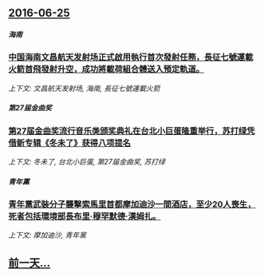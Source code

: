 ## [2016-06-25](/news/2016/06/25/index.md)

##### 海南
### [中国海南文昌航天发射场正式啟用執行首次發射任務，長征七號運載火箭首飛發射升空，成功將載荷組合體送入預定軌道。 ](/news/2016/06/25/中国海南文昌航天发射场正式啟用執行首次發射任務-長征七號運載火箭首飛發射升空-成功將載荷組合體送入預定軌道.md)
_上下文: 文昌航天发射场, 海南, 長征七號運載火箭_

##### 第27届金曲奖
### [第27届金曲奖流行音乐类颁奖典礼在台北小巨蛋隆重举行，苏打绿凭借新专辑《冬未了》获得八项提名 ](/news/2016/06/25/第27届金曲奖流行音乐类颁奖典礼在台北小巨蛋隆重举行-苏打绿凭借新专辑-冬未了-获得八项提名.md)
_上下文: 冬未了, 台北小巨蛋, 第27届金曲奖, 苏打绿_

##### 青年黨
### [青年黨武裝分子襲擊索馬里首都摩加迪沙一間酒店，至少20人喪生，死者包括環境部長布里·穆罕默德·漢姆扎。 ](/news/2016/06/25/青年黨武裝分子襲擊索馬里首都摩加迪沙一間酒店-至少20人喪生-死者包括環境部長布里-穆罕默德-漢姆扎.md)
_上下文: 摩加迪沙, 青年黨_

## [前一天...](/news/2016/06/24/index.md)

